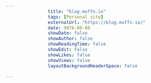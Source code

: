 ---
                title: "blog.muffn.io"
                tags: [Personal site]
                externalUrl: "https://blog.muffn.io/"
                date: 9976-08-08
                showDate: false
                showAuthor: false
                showReadingTime: false
                showEdit: false
                showLikes: false
                showViews: false
                layoutBackgroundHeaderSpace: false
                ---

